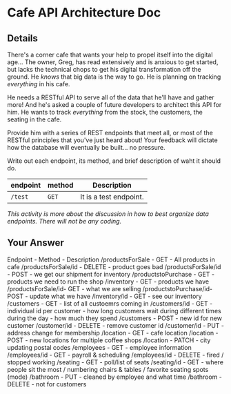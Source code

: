 # Cafe API Architecture Doc

## Details

There's a corner cafe that wants your help to propel itself into the digital age... The owner, Greg, has read extensively and is anxious to get started, but lacks the technical chops to get his digital transformation off the ground. He _knows_ that big data is the way to go. He is planning on tracking _everything_ in his cafe.

He needs a RESTful API to serve all of the data that he'll have and gather more! And he's asked a couple of future developers to architect this API for him. He wants to track _everything_ from the stock, the customers, the seating in the cafe.

Provide him with a series of REST endpoints that meet all, or most of the RESTful principles that you've just heard about! Your feedback will dictate how the database will eventually be built... no pressure.

Write out each endpoint, its method, and brief description of waht it should do.

| endpoint | method | Description            |
| -------- | ------ | ---------------------- |
| `/test`  | `GET`  | It is a test endpoint. |

_This activity is more about the discussion in how to best organize data endpoints. There will not be any coding._

## Your Answer

Endpoint - Method - Description
/productsForSale - GET - All products in cafe
/productsForSale/id - DELETE - product goes bad
/productsForSale/id - POST - we get our shipment for inventory
/productstoPurchase - GET - products we need to run the shop
/inventory - GET - products we have
/productsForSale/id- GET - what we are selling
/productstoPurchase/id- POST - update what we have
/inventory/id - GET - see our inventory
/customers - GET - list of all custoemrs coming in
/customers/id - GET - individual id per customer - how long customers wait during different times during the day - how much they spend
/customers - POST - new id for new customer
/customer/id - DELETE - remove customer id
/customer/id - PUT - address change for membership
/location - GET - cafe location
/location - POST - new locations for multiple coffee shops
/location - PATCH - city updating postal codes
/employees - GET - employee information
/employees/id - GET - payroll & scheduling
/employees/id - DELETE - fired / stopped working
/seating - GET - poll/list of seats
/seating/id - GET - where people sit the most / numbering chairs & tables / favorite seating spots (mode)
/bathroom - PUT - cleaned by employee and what time
/bathroom - DELETE - not for customers
